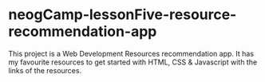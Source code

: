 # neogCamp-lessonFive-resource-recommendation-app
This project is a Web Development Resources recommendation app. It has my favourite resources to get started with HTML, CSS & Javascript with the links of the resources.

